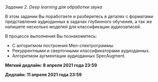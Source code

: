 *Задание 2. Deep learning для обработки звука*


В этом задании Вы поработаете и разберетесь в деталях с форматами представления аудиоданных в задачах глубинного обучения, а так же напишете несколько моделей для классификации аудиозаписей.

В процессе выполнения Вы познакомитесь:

* С алгоритмом построения Мел-спектрограммы.
* Рекуррентными и сверточными классификаторами аудиоданных.
* Алгоритмом аугментации аудиоданных SpecAugment.


__Мягкий дедлайн: 8 апреля 2021 года 23:59__

__Дедлайн: 11 апреля 2021 года 23:59__
